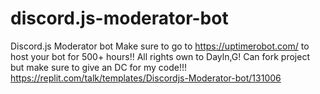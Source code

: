# discord.js-moderator-bot
Discord.js Moderator bot
Make sure to go to 
https://uptimerobot.com/ to host your bot for 500+ hours!!
All rights own to Dayln,G!
Can fork project but make sure to give an DC for my code!!!
https://replit.com/talk/templates/Discordjs-Moderator-bot/131006

